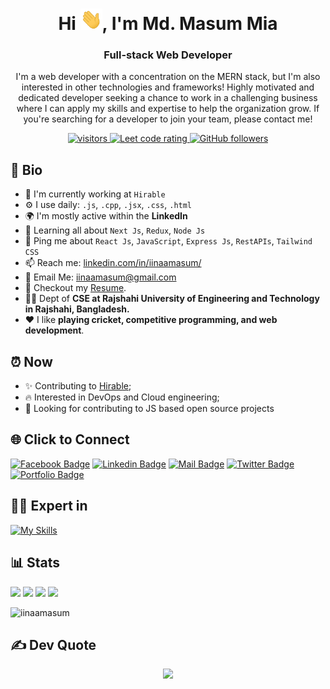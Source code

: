 <div align="center">
<h1 align="center">Hi <img width="35" src="https://github.com/1999AZZAR/1999AZZAR/blob/main/resources/img/waving.gif">, I'm Md. Masum Mia</h1>
<h3 align="center">Full-stack Web Developer</h3>
<p align="center">I'm a web developer with a concentration on the MERN stack, but I'm also interested in other technologies and frameworks! Highly motivated and dedicated developer seeking a chance to work in a challenging business where I can apply my skills and expertise to help the organization grow. If you're searching for a developer to join your team, please contact me! </p>
</div>



<p align="center">
   <a href="https://github.com/iinaamasum/">
    <img src="https://komarev.com/ghpvc/?username=iinaamasum&color=dc143c" alt="visitors" />
  </a>
  <a href="https://leetcode.com/iinaamasum/">
    <img src="https://cp-logo.vercel.app/leetcode/iinaamasum" alt="Leet code rating" />
  </a>
  </a>
  <a href="https://github.com/iinaamasum?tab=followers">
    <img alt="GitHub followers" src="https://img.shields.io/github/followers/iinaamasum?color=red&logo=github">
  </a>
</p>


## 🙍 Bio
- 🏢 I'm currently working at `Hirable`
- ⚙️ I use daily:  `.js`,  `.cpp`,  `.jsx`,  `.css`,  `.html`
- 🌍 I'm mostly active within the **LinkedIn**
- 🌱 Learning all about `Next Js`,  `Redux`, `Node Js`
- 💬 Ping me about `React Js`,  `JavaScript`,  `Express Js`,  `RestAPIs`,  `Tailwind CSS`
- 📫 Reach me: [linkedin.com/in/iinaamasum/](https://www.linkedin.com/in/iinaamasum/)
- :e-mail: Email Me: iinaamasum@gmail.com <br/>
- 📝 Checkout my [Resume](https://drive.google.com/file/d/1N-wdH0WSxzJ27JE8TzgLusAVQZdI3y7b/view).
- 👨‍🎓 Dept of **CSE at Rajshahi University of Engineering and Technology in Rajshahi, Bangladesh.**
- :hearts: I like **playing cricket, competitive programming, and web development**.


## ⏰ Now

- ✨ Contributing to [Hirable](https://www.linkedin.com/company/hirable-me/mycompany/);
- :fire: Interested in DevOps and Cloud engineering;
- :calendar: Looking for contributing to JS based open source projects 



## 🌐 Click to Connect

[![Facebook Badge](https://img.shields.io/badge/Facebook-1877F2?style=for-the-badge&logo=facebook&logoColor=white)](https://www.facebook.com/iinaamasum/) [![Linkedin Badge](https://img.shields.io/badge/LinkedIn-0077B5?style=for-the-badge&logo=linkedin&logoColor=white)](https://www.linkedin.com/in/iinaamasum/) [![Mail Badge](https://img.shields.io/badge/Gmail-D14836?style=for-the-badge&logo=gmail&logoColor=white)](mailto:iinaamasum@gmail.com) [![Twitter Badge](https://img.shields.io/badge/Twitter-1DA1F2?style=for-the-badge&logo=twitter&logoColor=white)](https://twitter.com/iinaamasum/) [![Portfolio Badge](https://img.shields.io/badge/Portfolio-E4405F?style=for-the-badge&logo=portfolio&logoColor=white)](https://iinaamasum-3ec05.web.app/)


## 👨‍💻 Expert in

[![My Skills](https://skillicons.dev/icons?i=js,react,html,css,tailwind,bootstrap,nodejs,express,mongodb,c,cpp,heroku,git,github,gitlab,firebase,figma,vscode,redux,netlify)](https://www.linkedin.com/in/iinaamasum/)


## 📊 Stats

<p float="left">
<img height="180em" src="https://github-readme-stats.vercel.app/api?username=iinaamasum&show_icons=true&hide_border=true&&count_private=true&include_all_commits=true" /> 
<img height="180em" src="https://github-readme-streak-stats.herokuapp.com/?user=iinaamasum&hide_border=true"/>
<img height="180em" src="https://github-readme-stats.vercel.app/api/top-langs/?username=iinaamasum&show_icons=true&hide_border=true&layout=compact&langs_count=8"/>
<img height="180em" src="https://leetcard.jacoblin.cool/iinaamasum?theme=light&font=arial&ext=contest"/>
</p>

<p float="left">
<img align="top" float="left" src="https://github-profile-trophy.vercel.app/?username=iinaamasum" alt="iinaamasum" />
</p>


## ✍️ Dev Quote
<p align="center"> 
<img src="https://quotes-github-readme.vercel.app/api?type=horizontal" />
</p>

